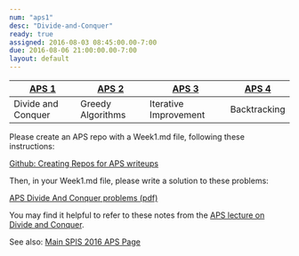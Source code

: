 ```yaml
---
num: "aps1"
desc: "Divide-and-Conquer"
ready: true
assigned: 2016-08-03 08:45:00.00-7:00
due: 2016-08-06 21:00:00.00-7:00
layout: default
---
```


| [APS 1](/hwk/aps1/) | [APS 2](/hwk/aps2/) | [APS 3](/hwk/aps3/)   | [APS 4](/hwk/aps4/) | 
|---------------------|---------------------|-----------------------|---------------------|
| Divide and Conquer  | Greedy Algorithms   | Iterative Improvement | Backtracking        |

Please create an APS repo with a Week1.md file, following these instructions:

[Github: Creating Repos for APS writeups](/topics/github_aps_writeups/)

Then, in your Week1.md file, please write a solution to these problems:

[APS Divide And Conquer problems (pdf)](aps_dc_problems.pdf)

You may find it helpful to refer to these notes from the [APS lecture on Divide and Conquer](aps_dc_lecture.pdf).

See also: [Main SPIS 2016 APS Page](https://sites.google.com/a/eng.ucsd.edu/spis/home/AcademicProgram/2016_aps)
